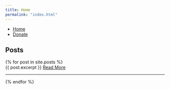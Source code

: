 ```yaml
---
title: Home
permalink: "index.html"
---
```


<nav id="main-nav">
<ul>
    <li><a href="index.html">Home</a></li>
    <li><a href="donate.html">Donate</a></li>
</ul>
</nav>

## Posts

<div>
  {% for post in site.posts %}
    <div>
      {{ post.excerpt }}
      <a href="{{ post.url }}" target="_blank">Read More</a>
      <hr>
    </div>
  {% endfor %}
</div>
